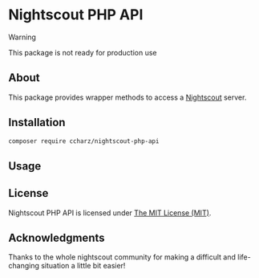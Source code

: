# Nightscout PHP API

> [!WARNING]  
> This package is not ready for production use

## About

This package provides wrapper methods to access a [Nightscout](https://nightscout.github.io/) server.

## Installation

```bash
composer require ccharz/nightscout-php-api
```

## Usage

## License

Nightscout PHP API is licensed under [The MIT License (MIT)](LICENSE).

## Acknowledgments

Thanks to the whole nightscout community for making a difficult and life-changing situation a little bit easier!
